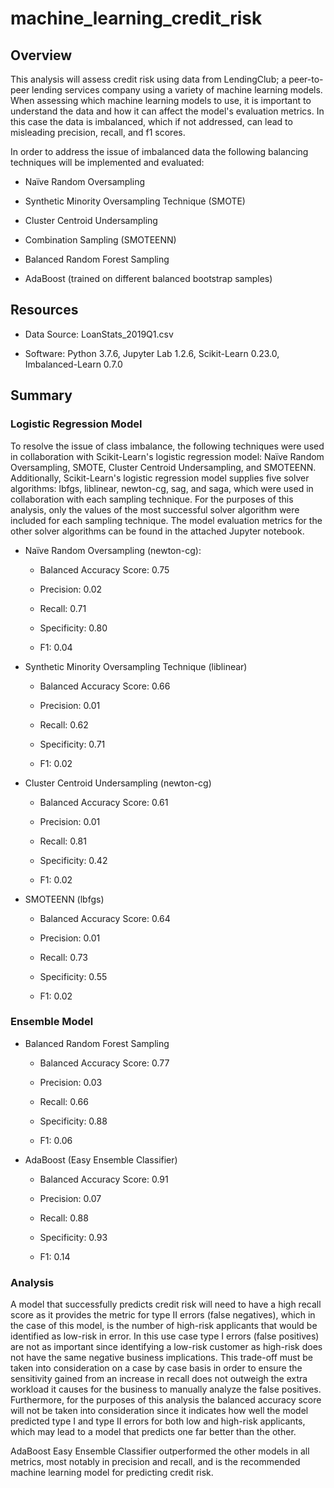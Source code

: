 # machine_learning_credit_risk
## Overview 

This analysis will assess credit risk using data from LendingClub; a peer-to-peer lending services company using a variety of machine learning models. When assessing which machine learning models to use, it is important to understand the data and how it can affect the model's evaluation metrics. In this case the data is imbalanced, which if not addressed, can lead to misleading precision, recall, and f1 scores.  

In order to address the issue of imbalanced data the following balancing techniques will be implemented and evaluated: 

- Naïve Random Oversampling 

- Synthetic Minority Oversampling Technique (SMOTE) 

- Cluster Centroid Undersampling  

- Combination Sampling (SMOTEENN) 

- Balanced Random Forest Sampling 

- AdaBoost (trained on different balanced bootstrap samples) 

 

## Resources 

- Data Source: LoanStats_2019Q1.csv 

- Software: Python 3.7.6, Jupyter Lab 1.2.6, Scikit-Learn 0.23.0, Imbalanced-Learn 0.7.0 

 

## Summary 

### Logistic Regression Model 

To resolve the issue of class imbalance, the following techniques were used in collaboration with Scikit-Learn's logistic regression model: Naïve Random Oversampling, SMOTE, Cluster Centroid Undersampling, and SMOTEENN. Additionally, Scikit-Learn's logistic regression model supplies five solver algorithms: lbfgs, liblinear, newton-cg, sag, and saga, which were used in collaboration with each sampling technique. For the purposes of this analysis, only the values of the most successful solver algorithm were included for each sampling technique. The model evaluation metrics for the other solver algorithms can be found in the attached Jupyter notebook.  

- Naïve Random Oversampling (newton-cg): 

  - Balanced Accuracy Score:  0.75 

  - Precision:  0.02 

  - Recall: 0.71 

  - Specificity:  0.80 

  - F1: 0.04 

- Synthetic Minority Oversampling Technique (liblinear) 

  - Balanced Accuracy Score:  0.66 

  - Precision: 0.01 

  - Recall: 0.62 

  - Specificity: 0.71 

  - F1: 0.02 

- Cluster Centroid Undersampling (newton-cg) 

  - Balanced Accuracy Score: 0.61 

  - Precision:  0.01 

  - Recall: 0.81 

  - Specificity:  0.42 

  - F1: 0.02 

- SMOTEENN (lbfgs) 

  - Balanced Accuracy Score: 0.64 

  - Precision:  0.01 

  - Recall: 0.73 

  - Specificity:  0.55 

  - F1: 0.02 

###  Ensemble Model 

- Balanced Random Forest Sampling 

  - Balanced Accuracy Score: 0.77 

  - Precision:  0.03 

  - Recall: 0.66 

  - Specificity:  0.88 

  - F1: 0.06 

- AdaBoost (Easy Ensemble Classifier) 

  - Balanced Accuracy Score: 0.91 

  - Precision:  0.07 

  - Recall: 0.88 

  - Specificity:  0.93 

  - F1: 0.14 

### Analysis 

A model that successfully predicts credit risk will need to have a high recall score as it provides the metric for type II errors (false negatives), which in the case of this model, is the number of high-risk applicants that would be identified as low-risk in error. In this use case type I errors (false positives) are not as important since identifying a low-risk customer as high-risk does not have the same negative business implications. This trade-off must be taken into consideration on a case by case basis in order to ensure the sensitivity gained from an increase in recall does not outweigh the extra workload it causes for the business to manually analyze the false positives.  Furthermore, for the purposes of this analysis the balanced accuracy score will not be taken into consideration since it indicates how well the model predicted type I and type II errors for both low and high-risk applicants, which may lead to a model that predicts one far better than the other. 

AdaBoost Easy Ensemble Classifier outperformed the other models in all metrics, most notably in precision and recall, and is the recommended machine learning model for predicting credit risk.  
